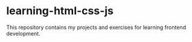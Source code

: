 # learning-html-css-js
This repository contains my projects and exercises for learning frontend development.
